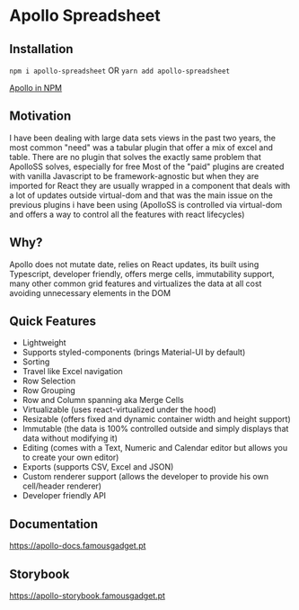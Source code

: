 # Apollo Spreadsheet

## Installation

`npm i apollo-spreadsheet`
OR
`yarn add apollo-spreadsheet`

[Apollo in NPM](https://www.npmjs.com/package/apollo-spreadsheet)

## Motivation

I have been dealing with large data sets views in the past two years, the most common "need" was a tabular plugin that offer a mix of excel and table.
There are no plugin that solves the exactly same problem that ApolloSS solves, especially for free
Most of the "paid" plugins are created with vanilla Javascript to be framework-agnostic but when they are imported for React they are usually wrapped in a component that deals with a lot of updates outside virtual-dom and that was the main issue on the previous plugins i have been using (ApolloSS is controlled via virtual-dom and offers a way to control all the features with react lifecycles)

## Why?

Apollo does not mutate date, relies on React updates, its built using Typescript, developer friendly, offers merge cells, immutability support, many other common grid features and virtualizes the data at all cost avoiding unnecessary elements in the DOM

## Quick Features

- Lightweight
- Supports styled-components (brings Material-UI by default)
- Sorting
- Travel like Excel navigation
- Row Selection
- Row Grouping
- Row and Column spanning aka Merge Cells
- Virtualizable (uses react-virtualized under the hood)
- Resizable (offers fixed and dynamic container width and height support)
- Immutable (the data is 100% controlled outside and simply displays that data without modifying it)
- Editing (comes with a Text, Numeric and Calendar editor but allows you to create your own editor)
- Exports (supports CSV, Excel and JSON)
- Custom renderer support (allows the developer to provide his own cell/header renderer)
- Developer friendly API

## Documentation

https://apollo-docs.famousgadget.pt

## Storybook

https://apollo-storybook.famousgadget.pt
